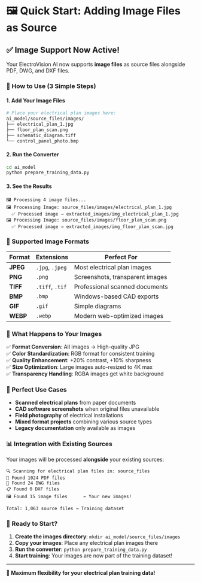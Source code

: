 # 🖼️ Quick Start: Adding Image Files as Source

## ✅ Image Support Now Active!

Your ElectroVision AI now supports **image files** as source files alongside PDF, DWG, and DXF files.

### 🚀 How to Use (3 Simple Steps)

#### 1. **Add Your Image Files**
```bash
# Place your electrical plan images here:
ai_model/source_files/images/
├── electrical_plan_1.jpg
├── floor_plan_scan.png
├── schematic_diagram.tiff
└── control_panel_photo.bmp
```

#### 2. **Run the Converter**
```bash
cd ai_model
python prepare_training_data.py
```

#### 3. **See the Results**
```
🖼️ Processing 4 image files...
🖼️ Processing Image: source_files/images/electrical_plan_1.jpg
  ✅ Processed image → extracted_images/img_electrical_plan_1.jpg
🖼️ Processing Image: source_files/images/floor_plan_scan.png
  ✅ Processed image → extracted_images/img_floor_plan_scan.jpg
```

### 🎯 Supported Image Formats

| Format | Extensions | Perfect For |
|--------|------------|-------------|
| **JPEG** | `.jpg`, `.jpeg` | Most electrical plan images |
| **PNG** | `.png` | Screenshots, transparent images |
| **TIFF** | `.tiff`, `.tif` | Professional scanned documents |
| **BMP** | `.bmp` | Windows-based CAD exports |
| **GIF** | `.gif` | Simple diagrams |
| **WEBP** | `.webp` | Modern web-optimized images |

### 🔧 What Happens to Your Images

✅ **Format Conversion**: All images → High-quality JPG  
✅ **Color Standardization**: RGB format for consistent training  
✅ **Quality Enhancement**: +20% contrast, +10% sharpness  
✅ **Size Optimization**: Large images auto-resized to 4K max  
✅ **Transparency Handling**: RGBA images get white background  

### 🎯 Perfect Use Cases

- **Scanned electrical plans** from paper documents
- **CAD software screenshots** when original files unavailable
- **Field photography** of electrical installations
- **Mixed format projects** combining various source types
- **Legacy documentation** only available as images

### 📊 Integration with Existing Sources

Your images will be processed **alongside** your existing sources:

```
🔍 Scanning for electrical plan files in: source_files
📄 Found 1024 PDF files
📐 Found 24 DWG files
📋 Found 0 DXF files
🖼️ Found 15 image files      ← Your new images!

Total: 1,063 source files → Training dataset
```

### 🚀 Ready to Start?

1. **Create the images directory**: `mkdir ai_model/source_files/images`
2. **Copy your images**: Place any electrical plan images there
3. **Run the converter**: `python prepare_training_data.py`
4. **Start training**: Your images are now part of the training dataset!

---

**🎉 Maximum flexibility for your electrical plan training data!** 